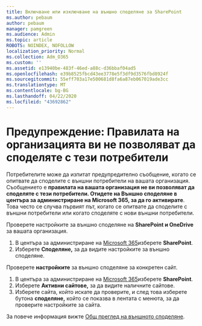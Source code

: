```yaml
---
title: Включване или изключване на външно споделяне за SharePoint
ms.author: pebaum
author: pebaum
manager: pamgreen
ms.audience: Admin
ms.topic: article
ROBOTS: NOINDEX, NOFOLLOW
localization_priority: Normal
ms.collection: Adm_O365
ms.custom: ''
ms.assetid: e13940be-483f-46ed-a88c-d36bbaf04ad5
ms.openlocfilehash: e39b8525fbcd43ee3778e5f3df9d3576fbd8924f
ms.sourcegitcommit: 55eff703a17e500681d8fa6a87eb067019ade3cc
ms.translationtype: MT
ms.contentlocale: bg-BG
ms.lasthandoff: 04/22/2020
ms.locfileid: "43692862"
---
```

# <a name="warning-message-your-organizations-policies-dont-allow-you-to-share-with-these-users"></a>Предупреждение: Правилата на организацията ви не позволяват да споделяте с тези потребители

Потребителите може да изпитат предупредително съобщение, когато се опитвате да споделите с външни потребители на вашата организация. Съобщението е **правилата на вашата организация не ви позволяват да споделяте с тези потребители. Отидете на Външно споделяне в центъра за администриране на Microsoft 365, за да го активирате**. Това често се случва първият път, когато се опитвате да споделите с външни потребители или когато споделяте с нови външни потребители.

Проверете настройките за външно споделяне на **SharePoint и OneDrive** за вашата организация.

1. В центъра за администриране на [Microsoft 365](https://admin.microsoft.com/AdminPortal/Home#/homepage">https://admin.microsoft.com/)изберете **SharePoint**.
3. Изберете **Споделяне,** за да видите настройките за външно споделяне.

Проверете **настройките** за външно споделяне за конкретен сайт.

1. В центъра за администриране на [Microsoft 365](https://admin.microsoft.com/AdminPortal/Home#/homepage">https://admin.microsoft.com/)изберете **SharePoint**.
2. Изберете **Активни сайтове,** за да видите наличните сайтове.
3. Изберете сайта, който искате да проверите, и след това изберете бутона **споделяне,** който се показва в лентата с менюта, за да проверите настройките за сайта.

За повече информация вижте [Общ преглед на външното споделяне](https://docs.microsoft.com/sharepoint/external-sharing-overview).